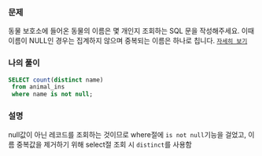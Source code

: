 ### 문제
동물 보호소에 들어온 동물의 이름은 몇 개인지 조회하는 SQL 문을 작성해주세요. 이때 이름이 NULL인 경우는 집계하지 않으며 중복되는 이름은 하나로 칩니다. [`자세히 보기`](https://programmers.co.kr/learn/courses/30/lessons/59408)  

### 나의 풀이
```sql
SELECT count(distinct name)
 from animal_ins
 where name is not null;
```

### 설명
null값이 아닌 레코드를 조회하는 것이므로 where절에 `is not null`기능을 걸었고, 이름 중복값을 제거하기 위해 select절 조회 시 `distinct`를 사용함